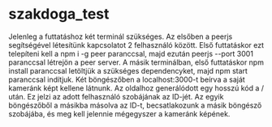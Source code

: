 # szakdoga_test

Jelenleg a futtatáshoz két terminál szükséges.
Az elsőben a peerjs segítségével létesítünk kapcsolatot 2 felhasználó között.
Első futtatáskor ezt telepíteni kell a
  npm i -g peer
paranccsal, majd ezután
  peerjs --port 3001
paranccsal létrejön a peer server.
A másik terminálban, első futtatáskor 
  npm install
paranccsal letöltjük a szükséges dependencyket, majd
  npm start
paranccsal indítjuk.
Két böngészőben a localhost:3000-t beírva a saját kameránk képt kellene látnunk.
Az oldalhoz generálódott egy hosszú kód a / után. Ez jelzi az adott felhasználó szobájának az ID-jét.
Az egyik böngészőből a másikba másolva az ID-t, becsatlakozunk a másik böngésző szobájába, és meg kell jelennie mégegyszer a kameránk képének.
